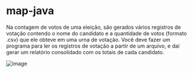 # map-java

Na contagem de votos de uma eleição, são gerados vários registros
de votação contendo o nome do candidato e a quantidade de votos
(formato .csv) que ele obteve em uma urna de votação. Você deve
fazer um programa para ler os registros de votação a partir de um
arquivo, e daí gerar um relatório consolidado com os totais de cada
candidato.

![image](https://github.com/lucasjs19/map-java/assets/86806731/a20e7415-c1e4-4f4b-b2f6-15cb32e368a0)
